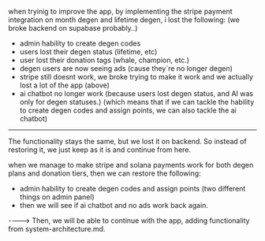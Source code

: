 when tryinig to improve the app, by implementing the stripe payment integration on month degen and lifetime degen, i lost the following: (we broke backend on supabase probably..)

- admin hability to create degen codes
- users lost their degen status (lifetime, etc)
- user lost their donation tags (whale, champion, etc.)
- degen users are now seeing ads (cause they`re no longer degen)
- stripe still doesnt work, we broke trying to make it work and we actually lost a lot of the app (above)
- ai chatbot no longer work (because users lost degen status, and AI was only for degen statuses.) (which means that if we can tackle the hability to create degen codes and assign points, we can also tackle the ai chatbot)

------------------------

The functionality stays the same, but we lost it on backend. So instead of restoring it, we just keep as it is and continue from here.

when we manage to make stripe and solana payments work for both degen plans and donation tiers, then we can restore the following:

- admin hability to create degen codes and assign points (two different things on admin panel)
- then we will see if ai chatbot and no ads work back again.

----> Then, we will be able to continue with the app, adding functionality from system-architecture.md.

